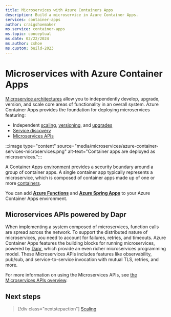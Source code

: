 ```yaml
---
title: Microservices with Azure Containers Apps
description: Build a microservice in Azure Container Apps.
services: container-apps
author: craigshoemaker
ms.service: container-apps
ms.topic: conceptual
ms.date: 02/22/2024
ms.author: cshoe
ms.custom: build-2023
---
```


# Microservices with Azure Container Apps

[Microservice architectures](https://azure.microsoft.com/solutions/microservice-applications/#overview) allow you to independently develop, upgrade, version, and scale core areas of functionality in an overall system. Azure Container Apps provides the foundation for deploying microservices featuring:

- Independent [scaling](scale-app.md), [versioning](application-lifecycle-management.md), and [upgrades](application-lifecycle-management.md)
- [Service discovery](connect-apps.md)
- [Microservices APIs](./dapr-overview.md)

:::image type="content" source="media/microservices/azure-container-services-microservices.png" alt-text="Container apps are deployed as microservices.":::

A Container Apps [environment](environment.md) provides a security boundary around a group of container apps. A single container app typically represents a microservice, which is composed of container apps made up of one or more [containers](containers.md).

You can add [**Azure Functions**](https://aka.ms/functionsonaca) and [**Azure Spring Apps**](https://aka.ms/asaonaca) to your Azure Container Apps environment.

## Microservices APIs powered by Dapr

When implementing a system composed of microservices, function calls are spread across the network. To support the distributed nature of microservices, you need to account for failures, retries, and timeouts. Azure Container Apps features the building blocks for running microservices, powered by [Dapr](https://docs.dapr.io/concepts/overview/), which provide an even richer microservices programming model. These Microservices APIs includes features like observability, pub/sub, and service-to-service invocation with mutual TLS, retries, and more.

For more information on using the Microservices APIs, see [the Microservices APIs overview](dapr-overview.md).

## Next steps

> [!div class="nextstepaction"]
> [Scaling](scale-app.md)
